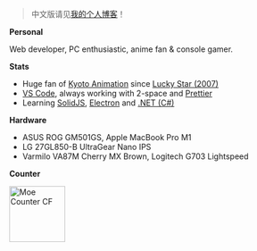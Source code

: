 > 中文版请见[我的个人博客](https://blog.dsrkafuu.net)！

**Personal**

Web developer, PC enthusiastic, anime fan & console gamer.

**Stats**

- Huge fan of [Kyoto Animation](https://www.kyotoanimation.co.jp/) since [Lucky Star (2007)](https://www.kyotoanimation.co.jp/works/luckystar/)
- [VS Code](https://code.visualstudio.com/), always working with 2-space and [Prettier](https://prettier.io/)
- Learning [SolidJS](https://www.solidjs.com/), [Electron](https://www.electronjs.org/) and [.NET (C#)](https://docs.microsoft.com/en-us/dotnet/)

**Hardware**

- ASUS ROG GM501GS, Apple MacBook Pro M1
- LG 27GL850-B UltraGear Nano IPS
- Varmilo VA87M Cherry MX Brown, Logitech G703 Lightspeed

**Counter**

<a href="https://github.com/dsrkafuu/moe-counter-cf#readme" target="_blank" rel="noopener">
  <img height="100" src="https://count.dsrkafuu.net/dsrkafuu:home" alt="Moe Counter CF" />
</a>
